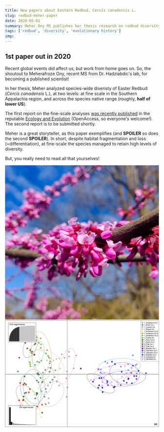 ```yaml
---
title: New papers about Eastern Redbud, Cercis canadensis L.
slug: redbud-meher-paper
date: 2020-05-01
summary: Meher Ony MS publishes her thesis research on redbud diversity.
tags: ['redbud', 'diversity', 'evolutionary history']
img:
---
```


## 1st paper out in 2020
Recent global events did affect us, but work from home goes on.
So, the shoutout to Meherafroze Ony, recent MS from Dr. Hadziabdic's lab, for becoming a published scientist!

In her thesis, Meher analyzed species-wide diveristy of Easter Redbud (_Cercis canadensis_ L.), at two levels: at fine scale in the Southern Appalachia region, and across the species native range (roughly, __half of lower US__).

The first report on the fine-scale analyses [was recently published](https://onlinelibrary.wiley.com/doi/full/10.1002/ece3.6141) in the reputable [Ecology and Evolution](https://onlinelibrary.wiley.com/journal/20457758) (OpenAccess, so everyone's welcome!). The second report is to be submitted shortly.

Meher is a great storyteller, as this paper exemplifies (and __SPOILER__ so does the second __SPOILER__). In short, despite habitat fragmentation and loss (=differentiation), at fine-scale the species managed to retain high levels of diversity.

But, you really need to read all that yourselves!

![redbud](./redbud.jpg "Meher's Eastern Redbud in bloom. Author: M. Ony")
![highlight](./DAPC.jpg "Results highlight - fine scale genetic clusters. Author: M. Ony")